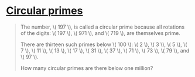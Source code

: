 # [Circular primes](https://projecteuler.net/problem=35)

> The number, \\( 197 \\), is called a circular prime because all rotations of the digits: \\( 197 \\), \\( 971 \\), and \\( 719 \\), are themselves prime.
> 
> There are thirteen such primes below \\( 100 \\): \\( 2 \\), \\( 3 \\), \\( 5 \\), \\( 7 \\), \\( 11 \\), \\( 13 \\), \\( 17 \\), \\( 31 \\), \\( 37 \\), \\( 71 \\), \\( 73 \\), \\( 79 \\), and \\( 97 \\).
> 
> How many circular primes are there below one million?
